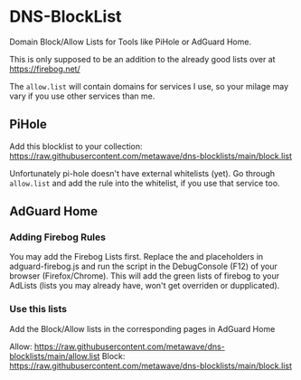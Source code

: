 # DNS-BlockList
Domain Block/Allow Lists for Tools like PiHole or AdGuard Home. 

This is only supposed to be an addition to the already good lists over at https://firebog.net/

The `allow.list` will contain domains for services I use, so your milage may vary if you use other services than me.

## PiHole

Add this blocklist to your collection: https://raw.githubusercontent.com/metawave/dns-blocklists/main/block.list

Unfortunately pi-hole doesn't have external whitelists (yet). Go through `allow.list` and add the rule into the whitelist, if you use that service too.

## AdGuard Home

### Adding Firebog Rules
You may add the Firebog Lists first. Replace the <adguard-host> and <adguard-port> placeholders in adguard-firebog.js and run the script in the DebugConsole (F12) of your browser (Firefox/Chrome). This will add the green lists of firebog to your AdLists (lists you may already have, won't get overriden or dupplicated).

### Use this lists
Add the Block/Allow lists in the corresponding pages in AdGuard Home

Allow: https://raw.githubusercontent.com/metawave/dns-blocklists/main/allow.list
Block: https://raw.githubusercontent.com/metawave/dns-blocklists/main/block.list
